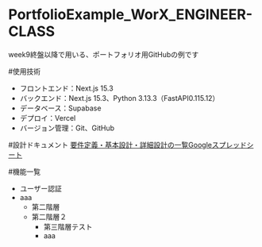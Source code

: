 # PortfolioExample_WorX_ENGINEER-CLASS
week9終盤以降で用いる、ポートフォリオ用GitHubの例です

#使用技術
- フロントエンド：Next.js 15.3
- バックエンド：Next.js 15.3、Python 3.13.3（FastAPI0.115.12）
- データベース：Supabase
- デプロイ：Vercel
- バージョン管理：Git、GitHub


#設計ドキュメント
[要件定義・基本設計・詳細設計の一覧Googleスプレッドシート](https://docs.google.com/spreadsheets/d/1yBssPgoUI_8TMwVZA2hWOLQj3-l7oirLB2FQ1YJgCww/edit?usp=sharing)

#機能一覧
- ユーザー認証
- aaa
  - 第二階層
  - 第二階層２
    - 第三階層テスト
    - aaa

